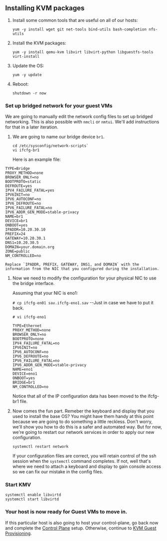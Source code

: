 ## Installing KVM packages

1. Install some common tools that are useful on all of our hosts:

    ```
    yum -y install wget git net-tools bind-utils bash-completion nfs-utils
    ```

1. Install the KVM packages:

    ```
    yum -y install qemu-kvm libvirt libvirt-python libguestfs-tools virt-install
    ```

1. Update the OS:

    ```
    yum -y update
    ```

1. Reboot:

    ```
    shutdown -r now
    ```

### Set up bridged network for your guest VMs

We are going to manually edit the network config files to set up bridged networking.  This is also possible with `nmcli` or `nmtui`.  We'll add instructions for that in a later iteration.

1. We are going to name our bridge device `br1`.

    ```
    cd /etc/sysconfig/network-scripts`
    vi ifcfg-br1
    ```

    Here is an example file:

```
TYPE=Bridge
PROXY_METHOD=none
BROWSER_ONLY=no
BOOTPROTO=static
DEFROUTE=yes
IPV4_FAILURE_FATAL=yes
IPV6INIT=no
IPV6_AUTOCONF=no
IPV6_DEFROUTE=no
IPV6_FAILURE_FATAL=no
IPV6_ADDR_GEN_MODE=stable-privacy
NAME=br1
DEVICE=br1
ONBOOT=yes
IPADDR=10.20.30.10
PREFIX=24
GATEWAY=10.20.30.1
DNS1=10.20.30.5
DOMAIN=your.domain.org
ZONE=public
NM_CONTROLLED=no
```

    Replace `IPADDR, PREFIX, GATEWAY, DNS1, and DOMAIN` with the information from the NIC that you configured during the installation.

1. Now we need to modify the configuration for your physical NIC to use the bridge interface.

    Assuming that your NIC is eno1:

    `# cp ifcfg-en01 sav.ifcfg-eno1.sav` --Just in case we have to put it back.

    `# vi ifcfg-eno1`

    ```
    TYPE=Ethernet
    PROXY_METHOD=none
    BROWSER_ONLY=no
    BOOTPROTO=none
    IPV4_FAILURE_FATAL=no
    IPV6INIT=no
    IPV6_AUTOCONF=no
    IPV6_DEFROUTE=no
    IPV6_FAILURE_FATAL=no
    IPV6_ADDR_GEN_MODE=stable-privacy
    NAME=eno1
    DEVICE=eno1
    ONBOOT=yes
    BRIDGE=br1
    NM_CONTROLLED=no
    ```
   
    Notice that all of the IP configuration data has been moved to the ifcfg-br1 file.

1. Now comes the fun part.  Remeber the keyboard and display that you used to install the base OS?  You might have them handy at this point because we are going to do something a little reckless.  Don't worry, we'll show you how to do this is a safer and automated way.  But for now, we're going to restart our network services in order to apply our new configuration.

    ```
    systemctl restart network
    ```

    If your configuration files are correct, you will retain control of the ssh session when the `systemctl` command completes.  If not, well that's where we need to attach a keyboard and display to gain console access so we can fix our mistake in the config files.

### Start KMV

```
systemctl enable libvirtd
systemctl start libvirtd
```

### Your host is now ready for Guest VMs to move in.

If this particular host is also going to host your control-plane, go back now and complete the [Control Plane](Control_Plane/README.md) setup.  Otherwise, continue to [KVM Guest Provisioning](Provision_Guest_Nodes/README.md).
